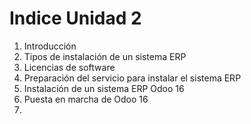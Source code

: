 # Indice Unidad 2
1. Introducción
2. Tipos de instalación de un sistema ERP
3. Licencias de software
4. Preparación del servicio para instalar el sistema ERP
5. Instalación de un sistema ERP Odoo 16
6. Puesta en marcha de Odoo 16
7. 